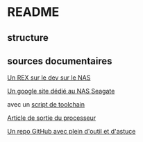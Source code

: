 README
======


## structure



## sources documentaires

[Un REX sur le dev sur le NAS](https://forum.doozan.com/read.php?2,17868)

[Un google site dédié au NAS Seagate](https://sites.google.com/site/modcentralnas/)

avec un [script de toolchain](https://sites.google.com/site/modcentralnas/script-make-tool-chain)


[Article de sortie du processeur](https://www.design-reuse.com/news/21471/arm-based-system-on-chip-soc-processor.html)


[Un repo GitHub avec plein d'outil et d'astuce](https://github.com/darkspr1te/seagate_central_cns3420_2-6-35)
